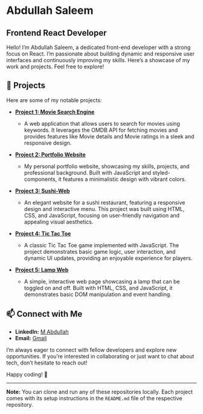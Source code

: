 # Abdullah Saleem

## Frontend React Developer

Hello! I’m Abdullah Saleem, a dedicated front-end developer with a strong focus on React. I’m passionate about building dynamic and responsive user interfaces and continuously improving my skills. Here’s a showcase of my work and projects. Feel free to explore!

## 🚀 Projects

Here are some of my notable projects:

- **[Project 1: Movie Search Engine](https://abduls-dev.github.io/Movie-Search-Engine)**
  - A web application that allows users to search for movies using keywords. It leverages the OMDB API for fetching movies and provides features like Movie details and Movie ratings in a sleek and responsive design.

- **[Project 2: Portfolio Website](https://abduls-dev.github.io/Portfolio)**
  - My personal portfolio website, showcasing my skills, projects, and professional background. Built with JavaScript and styled-components, it features a minimalistic design with vibrant colors.

- **[Project 3: Sushi-Web](https://abduls-dev.github.io/Sushi-Web)**
  - An elegant website for a sushi restaurant, featuring a responsive design and interactive menu. This project was built using HTML, CSS, and JavaScript, focusing on user-friendly navigation and appealing visual aesthetics.

- **[Project 4: Tic Tac Toe](https://abduls-dev.github.io/Tic-Tac-Toe)**
  - A classic Tic Tac Toe game implemented with JavaScript. The project demonstrates basic game logic, user interaction, and dynamic UI updates, providing an enjoyable experience for players.

- **[Project 5: Lamp Web](https://abduls-dev.github.io/Lamp-web)**
  - A simple, interactive web page showcasing a lamp that can be toggled on and off. Built with HTML, CSS, and JavaScript, it demonstrates basic DOM manipulation and event handling.

## 📫 Connect with Me

- **LinkedIn:** [M Abdullah](https://www.linkedin.com/in/m-abdullah-2b4986241/)
- **Email:** [Gmail](contact.abdullahsaleem@gmail.com)

I’m always eager to connect with fellow developers and explore new opportunities. If you’re interested in collaborating or just want to chat about tech, don’t hesitate to reach out!

Happy coding! 🎉

---

**Note:** You can clone and run any of these repositories locally. Each project comes with its setup instructions in the `README.md` file of the respective repository.
